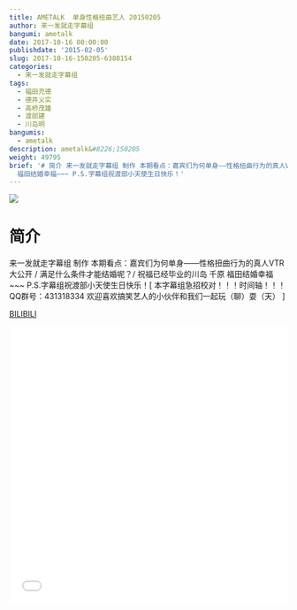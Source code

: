 ```yaml
---
title: AMETALK  单身性格扭曲艺人 20150205
author: 来一发就走字幕组
bangumi: ametalk
date: 2017-10-16 00:00:00
publishdate: '2015-02-05'
slug: 2017-10-16-150205-6380154
categories:
  - 来一发就走字幕组
tags:
  - 福田充德
  - 德井义实
  - 高桥茂雄
  - 渡部建
  - 川岛明
bangumis:
  - ametalk
description: ametalk&#8226;150205
weight: 49795
brief: '# 简介 来一发就走字幕组 制作 本期看点：嘉宾们为何单身——性格扭曲行为的真人VTR大公开 / 满足什么条件才能结婚呢？/ 祝福已经毕业的川岛 千原
  福田结婚幸福~~~ P.S.字幕组祝渡部小天使生日快乐！'
---
```


![](https://i.imgur.com/ESYLYXe.jpg)

# 简介  
来一发就走字幕组 制作 本期看点：嘉宾们为何单身——性格扭曲行为的真人VTR大公开 / 满足什么条件才能结婚呢？/ 祝福已经毕业的川岛 千原 福田结婚幸福~~~ P.S.字幕组祝渡部小天使生日快乐！[ 本字幕组急招校对！！！时间轴！！！ QQ群号：431318334 欢迎喜欢搞笑艺人的小伙伴和我们一起玩（聊）耍（天） ]

  [BILIBILI](https://www.bilibili.com/video/av6380154/)


<div class="vcontainer">  <iframe class='video' src="//www.bilibili.com/blackboard/player.html?aid=6380154" width="100%" height="500" frameborder="0" allowfullscreen="allowfullscreen"></iframe></div>
